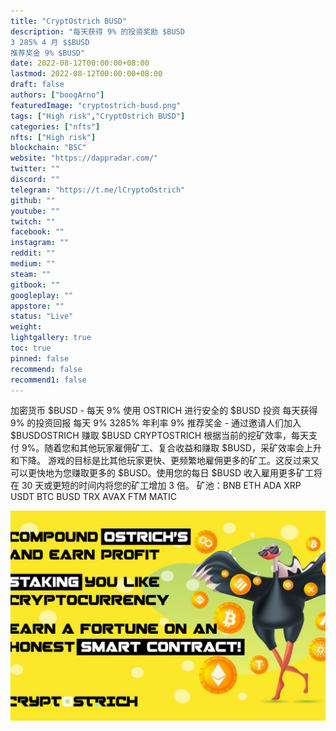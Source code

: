 ```yaml
---
title: "CryptOstrich BUSD"
description: "每天获得 9% 的投资奖励 $BUSD
3 285% 4 月 $$BUSD
推荐奖金 9% $BUSD"
date: 2022-08-12T00:00:00+08:00
lastmod: 2022-08-12T00:00:00+08:00
draft: false
authors: ["boogArno"]
featuredImage: "cryptostrich-busd.png"
tags: ["High risk","CryptOstrich BUSD"]
categories: ["nfts"]
nfts: ["High risk"]
blockchain: "BSC"
website: "https://dappradar.com/"
twitter: ""
discord: ""
telegram: "https://t.me/lCryptoOstrich"
github: ""
youtube: ""
twitch: ""
facebook: ""
instagram: ""
reddit: ""
medium: ""
steam: ""
gitbook: ""
googleplay: ""
appstore: ""
status: "Live"
weight: 
lightgallery: true
toc: true
pinned: false
recommend: false
recommend1: false
---
```

加密货币 $BUSD - 每天 9%
使用 OSTRICH 进行安全的 $BUSD 投资
每天获得 9% 的投资回报
每天 9%
3285% 年利率
9% 推荐奖金 - 通过邀请人们加入 $BUSDOSTRICH 赚取 $BUSD
CRYPTOSTRICH 根据当前的挖矿效率，每天支付 9%。随着您和其他玩家雇佣矿工、复合收益和赚取 $BUSD，采矿效率会上升和下降。
游戏的目标是比其他玩家更快、更频繁地雇佣更多的矿工。这反过来又可以更快地为您赚取更多的 $BUSD。使用您的每日 $BUSD 收入雇用更多矿工将在 30 天或更短的时间内将您的矿工增加 3 倍。
矿池：BNB ETH ADA XRP USDT BTC BUSD TRX AVAX FTM MATIC

![cryptostrichbusd-dapp-high-risk-bsc-image2_79acbd3841b7aa08d8bef3be776fdb0b](cryptostrichbusd-dapp-high-risk-bsc-image2_79acbd3841b7aa08d8bef3be776fdb0b.png)
